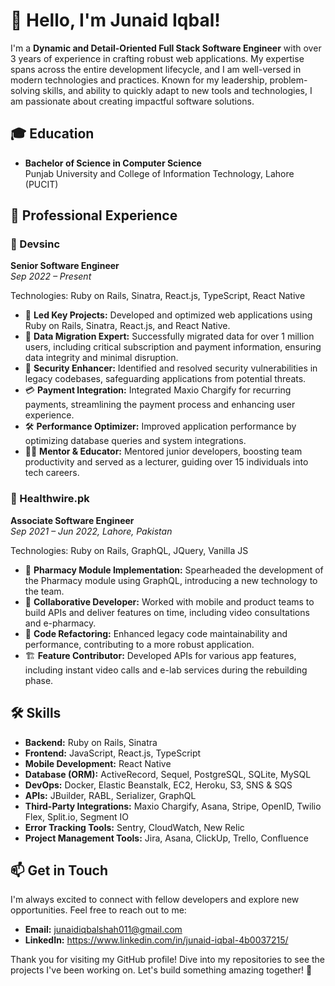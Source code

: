 # 👋 Hello, I'm Junaid Iqbal!

I'm a **Dynamic and Detail-Oriented Full Stack Software Engineer** with over 3 years of experience in crafting robust web applications. My expertise spans across the entire development lifecycle, and I am well-versed in modern technologies and practices. Known for my leadership, problem-solving skills, and ability to quickly adapt to new tools and technologies, I am passionate about creating impactful software solutions.

## 🎓 Education

- **Bachelor of Science in Computer Science**  
  Punjab University and College of Information Technology, Lahore (PUCIT)

## 💼 Professional Experience

### 🏢 Devsinc
**Senior Software Engineer**  
*Sep 2022 – Present*

Technologies: Ruby on Rails, Sinatra, React.js, TypeScript, React Native

- 🚀 **Led Key Projects:** Developed and optimized web applications using Ruby on Rails, Sinatra, React.js, and React Native.
- 🔄 **Data Migration Expert:** Successfully migrated data for over 1 million users, including critical subscription and payment information, ensuring data integrity and minimal disruption.
- 🔐 **Security Enhancer:** Identified and resolved security vulnerabilities in legacy codebases, safeguarding applications from potential threats.
- 💳 **Payment Integration:** Integrated Maxio Chargify for recurring payments, streamlining the payment process and enhancing user experience.
- 🛠️ **Performance Optimizer:** Improved application performance by optimizing database queries and system integrations.
- 👩‍🏫 **Mentor & Educator:** Mentored junior developers, boosting team productivity and served as a lecturer, guiding over 15 individuals into tech careers.

### 🏥 Healthwire.pk
**Associate Software Engineer**  
*Sep 2021 – Jun 2022, Lahore, Pakistan*

Technologies: Ruby on Rails, GraphQL, JQuery, Vanilla JS

- 💊 **Pharmacy Module Implementation:** Spearheaded the development of the Pharmacy module using GraphQL, introducing a new technology to the team.
- 🤝 **Collaborative Developer:** Worked with mobile and product teams to build APIs and deliver features on time, including video consultations and e-pharmacy.
- 🔄 **Code Refactoring:** Enhanced legacy code maintainability and performance, contributing to a more robust application.
- 🏗️ **Feature Contributor:** Developed APIs for various app features, including instant video calls and e-lab services during the rebuilding phase.

## 🛠️ Skills

- **Backend:** Ruby on Rails, Sinatra
- **Frontend:** JavaScript, React.js, TypeScript
- **Mobile Development:** React Native
- **Database (ORM):** ActiveRecord, Sequel, PostgreSQL, SQLite, MySQL
- **DevOps:** Docker, Elastic Beanstalk, EC2, Heroku, S3, SNS & SQS
- **APIs:** JBuilder, RABL, Serializer, GraphQL
- **Third-Party Integrations:** Maxio Chargify, Asana, Stripe, OpenID, Twilio Flex, Split.io, Segment IO
- **Error Tracking Tools:** Sentry, CloudWatch, New Relic
- **Project Management Tools:** Jira, Asana, ClickUp, Trello, Confluence

## 📫 Get in Touch

I'm always excited to connect with fellow developers and explore new opportunities. Feel free to reach out to me:

- **Email:** junaidiqbalshah011@gmail.com
- **LinkedIn:** https://www.linkedin.com/in/junaid-iqbal-4b0037215/

Thank you for visiting my GitHub profile! Dive into my repositories to see the projects I've been working on. Let's build something amazing together! 🚀

